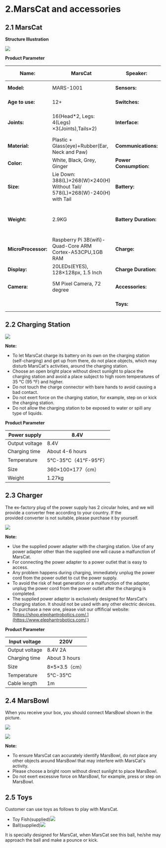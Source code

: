 # 2.MarsCat and accessories

## 2.1 MarsCat

**Structure Illustration**

![](..\image\MarsCat_demo\1619491081944.png)

**Product Parameter**

| Name:                     | MarsCat                                                                        | Speaker:                | 1Speaker, 1Microphone                           |
| ------------------------- | ------------------------------------------------------------------------------ | ----------------------- | ----------------------------------------------- |
| **Model:**          | MARS-1001                                                                      | **Sensors:**           | Capative Touch Sensor                           |
| **Age to use:**     | 12+                                                                            | **Switches:**          | 1 Power Button                                  |
| **Joints:**         | 16(Head*2, Legs: 4(Legs) ×3(Joints),Tails×2)                                 | **Interface:**         | Type-C(USB), DC JACK(charging port),HDMI        |
| **Material:**       | Plastic + Glass(eye)+Rubber(Ear, Neck and Paw)                                 | **Communications:**    | BLUETOOTH                                       |
| **Color:**          | White, Black, Grey, Ginger                                                     | **Power Consumption:** | Approx. 20W                                     |
| **Size:**           | Lie Down: 388(L)×268(W)×240(H) Without Tail/ 578(L)×268(W)-240(H) with Tail | **Battery:**           | 7.4V, 6800mAH                                   |
| **Weight:**         | 2.9KG                                                                          | **Battery Duration:**  | 2 Hours Regular Motion, 3-4Hours Regular Motion |
| **MicroProcessor:** | Raspberry Pi 3B(wifi)-Quad-Core ARM Cortex-A53CPU,1GB RAM                      | **Charge:**            | Charging Station/Power Adapter; 8.4V/2A(Max)    |
| **Display:**        | 20LEDs(EYES), 128×128px, 1.5 Inch                                             | **Charge Duration:**   | 4-6 hours                                       |
| **Camera:**         | 5M Pixel Camera, 72 degree                                                     | **Accessories:**       | Type-C USB, 4 Changeable Paws                   |
|                           |                                                                                | **Toys:**              | Cat Ball and Toy Fish                           |

## 2.2 Charging Station

![](image/2-MarsCat-and-accessories/1622702636376.png)

**Note:**

- To let MarsCat charge its battery on its own on the charging station (self-charging) and get up from there, do not place objects, which may disturb MarsCat's activities, around the charging station.
- Choose an open bright place without direct sunlight to place the charging station and avoid a place subject to high room temperatures of 35 °C (95 °F) and higher.
- Do not touch the charge connector with bare hands to avoid causing a bad contact.
- Do not exert force on the charging station, for example, step on or kick the charging station.
- Do not allow the charging station to be exposed to water or spill any type of liquids.

**Product Parameter**

| Power supply   | 8.4V                      |
| -------------- | ------------------------- |
| Output voltage | 8.4V                      |
| Charging time  | About 4-6 hours           |
| Temperature    | 5°C-35°C（41°F-95°F） |
| Size           | 360×100×177（cm）       |
| Weight         | 1.27kg                    |

## 2.3 Charger

The ex-factory plug of the power supply has 2 circular holes, and we will provide a converter free according to your country. If the provided converter is not suitable, please purchase it by yourself.

![](image/2-MarsCat-and-accessories/1622702656166.png)

**Note:**

- Use the supplied power adapter with the charging station. Use of any power adapter other than the supplied one will cause a malfunction of MarsCat.
- For connecting the power adapter to a power outlet that is easy to access.
- Any problem happens during charging, immediately unplug the power cord from the power outlet to cut the power supply.
- To avoid the risk of heat generation or a malfunction of the adapter, unplug the power cord from the power outlet after the charging is completed.
- The supplied power adaptor is exclusively designed for MarsCat's charging station. It should not be used with any other electric devices.
- To purchase a new one, please visit our offificial website:[https://shop.elephantrobotics.com/.](https://www.elephantrobotics.com/.)

**Product Parameter**

| Input voltage  | 220V            |
| -------------- | --------------- |
| Output voltage | 8.4V 2A         |
| Charging time  | About 3 hours   |
| Size           | 8×5×3.5（cm） |
| Temperature    | 5℃-35℃        |
| Cable length   | 1m              |

## 2.4 MarsBowl

When you receive your box, you should connect MarsBowl shown in the picture.

![](image/2-MarsCat-and-accessories/1622779249743.png)

![](image/2-MarsCat-and-accessories/1622702678275.png)

**Note:**

- To ensure MarsCat can accurately identify MarsBowl, do not place any other objects around MarsBowl that may interfere with MarsCat's activity.
- Please choose a bright room without direct sunlight to place MarsBowl.
- Do not exert excessive force on MarsBowl, for example, press or step on MarsBowl.

## 2.5 Toys

Customer can use toys as follows to play with MarsCat.

- Toy Fish(supplied)![](image/2-MarsCat-and-accessories/1622702759777.png)
- Ball(supplied)![](image/2-MarsCat-and-accessories/1622702772402.png)

It is specially designed for MarsCat, when MarsCat see this ball, he/she may approach the ball and make a pounce or kick.
